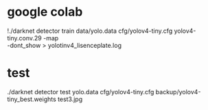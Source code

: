 # google colab
!./darknet detector train data/yolo.data cfg/yolov4-tiny.cfg yolov4-tiny.conv.29 -map \
-dont_show > yolotinv4_lisenceplate.log
# test
./darknet detector test yolo.data cfg/yolov4-tiny.cfg backup/yolov4-tiny_best.weights test3.jpg
